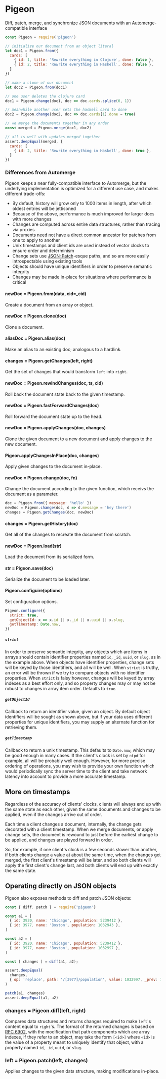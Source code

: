 # Pigeon

Diff, patch, merge, and synchronize JSON documents with an [Automerge](https://github.com/automerge/automerge)-compatible interface

```javascript
const Pigeon = require('pigeon')

// initialize our document from an object literal
let doc1 = Pigeon.from({
  cards: [
    { id: 1, title: 'Rewrite everything in Clojure', done: false },
    { id: 2, title: 'Rewrite everything in Haskell', done: false },
  ]
})

// make a clone of our document
let doc2 = Pigeon.from(doc1)

// one user deletes the clojure card
doc1 = Pigeon.change(doc1, doc => doc.cards.splice(0, 1))

// meanwhile another user sets the haskell card to done
doc2 = Pigeon.change(doc2, doc => doc.cards[1].done = true)

// we merge the documents together in any order
const merged = Pigeon.merge(doc1, doc2)

// all is well with updates merged together
assert.deepEqual(merged, {
  cards: [
    { id: 2, title: 'Rewrite everything in Haskell', done: true },
  ]
})
```

### Differences from Automerge

Pigeon keeps a near fully-compatible interface to Automerge, but the underlying implementation is optimized for a different use case, and makes different trade-offs:

- By default, history will grow only to 1000 items in length, after which oldest entries will be jettisoned
- Because of the above, performance is much improved for larger docs with more changes
- Changes are computed across entire data structures, rather than tracing via proxies
- Documents need not have a direct common ancestor for patches from one to apply to another
- Unix timestamps and client ids are used instead of vector clocks to ensure order and determinism
- Change sets use [JSON-Patch](https://tools.ietf.org/html/rfc6902)-esque paths, and so are more easily introspectable using existing tools
- Objects should have unique identifiers in order to preserve semantic integrity
- Changes may be made in-place for situations where performance is critical

#### newDoc = Pigeon.from(data, cid=_cid)

Create a document from an array or object.

#### newDoc = Pigeon.clone(doc)

Clone a document.

#### aliasDoc = Pigeon.alias(doc)

Make an alias to an existing doc; analogous to a hardlink.

#### changes = Pigeon.getChanges(left, right)

Get the set of changes that would transform `left` into `right`.

#### newDoc = Pigeon.rewindChanges(doc, ts, cid)

Roll back the document state back to the given timestamp.

#### newDoc = Pigeon.fastForwardChanges(doc)

Roll forward the document state up to the head.

#### newDoc = Pigeon.applyChanges(doc, changes)

Clone the given document to a new document and apply changes to the new document.

#### Pigeon.applyChangesInPlace(doc, changes)

Apply given changes to the document in-place.

#### newDoc = Pigeon.change(doc, fn)

Change the document according to the given function, which receivs the document as a parameter.

```javascript
doc = Pigeon.from({ message: 'hello' })
newDoc = Pigeon.change(doc, d => d.message = 'hey there')
changes = Pigeon.getChanges(doc, newDoc)
```

#### changes = Pigeon.getHistory(doc)

Get all of the changes to recreate the document from scratch.

#### newDoc = Pigeon.load(str)

Load the document from its serialized form.

#### str = Pigeon.save(doc)

Serialize the document to be loaded later.

#### Pigeon.configuire(options)

Set configuration options.

```javascript
Pigeon.configure({
  strict: true,
  getObjectId: x => x.id || x._id || x.uuid || x.slug,
  getTimestamp: Date.now,
})
```

##### `strict`

In order to preserve semantic integrity, any objects which are items in arrays should contain identifier properties named `id`, `_id`, `uuid`, or `slug`, as in the example above.  When objects have identifier properties, change sets will be keyed by those identifiers, and all will be well.  When `strict` is truthy, an error will be thrown if we try to compare objects with no identifier properties.  When `strict` is falsy however, changes will be keyed by array indexes as a best effort only, and so property changes may or may not be robust to changes in array item order.  Defaults to `true`.

##### `getObjectId`

Callback to return an identifier value, given an object.  By default object identifiers will be sought as shown above, but if your data uses different properties for unique identifiers, you may supply an alternate function for retrieving them.

##### `getTimestamp`

Callback to return a unix timestamp.  This defaults to `Date.now`, which may be good enough in many cases.  If the client's clock is set by `ntpd` for example, all will be probably well enough.  However, for more precise ordering of operations, you may wish to provide your own function which would periodically sync the server time to the client and take network latency into account to provide a more accurate timestamp.


## More on timestamps

Regardless of the accuracy of clients' clocks, clients will always end up with the same state as each other, given the same documents and changes to be applied, even if the changes arrive out of order.

Each time a client changes a document, internally, the change gets decorated with a client timestamp. When we merge documents, or apply change sets, the document is rewound to just before the earliest change to be applied, and changes are played forward in order.

So, for example, if one client's clock is a few seconds slower than another, if both clients change a value at about the same time, when the changes get merged, the first client's timestamp will be later, and so both clients will apply the first client's change last, and both clients will end up with exactly the same state.



## Operating directly on JSON objects

Pigeon also exposes methods to diff and patch JSON objects:

```javascript
const { diff, patch } = require('pigeon')

const a1 = [
  { id: 3920, name: 'Chicago', population: 5239412 },
  { id: 3977, name: 'Boston', population: 1032943 },
]

const a2 = [
  { id: 3920, name: 'Chicago', population: 5239412 },
  { id: 3977, name: 'Boston', population: 1032997 },
]

const [ changes ] = diff(a1, a2);

assert.deepEqual(
  changes,
  { op: 'replace', path: '/[3977]/population', value: 1032997, _prev: 1032943 },
)

patch(a1, changes)
assert.deepEqual(a1, a2)
```

### changes = Pigeon.diff(left, right)

Compares data structures and returns changes required to make `left`'s content equal to `right`'s.  The format of the returned changes is based on [RFC 6902](https://tools.ietf.org/html/rfc6902), with the modification that path components which are array indexes, if they refer to an object, may take the form `[<id>]` where `<id>` is the value of a property meant to uniquely identify that object, with a property named `id`, `_id`, `uuid`, or `slug`.

### left = Pigeon.patch(left, changes)

Applies changes to the given data structure, making modifications in-place.


